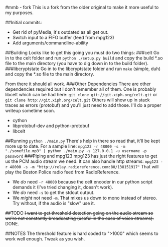 #mmb - fork
This is a fork from the older original to make it more useful to my purposes.


##Initial commits:
* Get rid of pyMedia, it's outdated as all get out.
* Switch input to a FIFO buffer (feed from mpg123)
* Add arguments/commandline-ability

##Building
Looks like to get this going you must do two things:
###celt
Go in to the celt folder and run
`python ./setup.py build`
and copy the build *.so file to the main directory (you have to dig down in to the build folder).
###libcryptstate
Go in to the libcryptstate folder and run
`make` (simple, duh)
and copy the *.so file to the main directory.

From there it should all work.
###Other Dependencies
There are other dependencies required but I don't remember all of them. One is probably libcelt which can be had here:
`git clone git://git.xiph.org/celt.git` or `git clone http://git.xiph.org/celt.git`
Others will show up in stack traces as errors (protobuf) and you'll just need to add those. I'll do a proper writeup sometime soon.

* cython
* libprotobuf-dev and python-protobuf
* libcelt

##Running
`python ./main.py`
There's help in there so read that, it'll be kept more up to date. For a sample line:
`mpg123 -r 48000 -s -m "./somefile.mp3" | python ./main.py -s 127.0.0.1 -u username -p password`
###Piping and mpg123
mpg123 has just the right features to get us the PCM audio stream we need. It can also handle http streams:
`mpg123 -r 48000 -s -m "http://relay.radioreference.com:80/138151917"`
That will play the Boston Police radio feed from RadioReference.
* We _do_ need `-r 48000` because the celt encoder in our python script demands it (I've tried changing it, doesn't work).
* We _do_ need `-s` to get the stdout output.
* We _might_ not need `-m`. That mixes us down to mono instead of stereo. Try without, if the audio is "slow" use it.

##TODO
~~I want to get threshold detection going on the audio stream so we're not constantly broadcasting (useful in the case of voice streams).~~ DONE.

##NOTES
The threshold feature is hard coded to ">1000" which seems to work well enough. Tweak as you wish.
